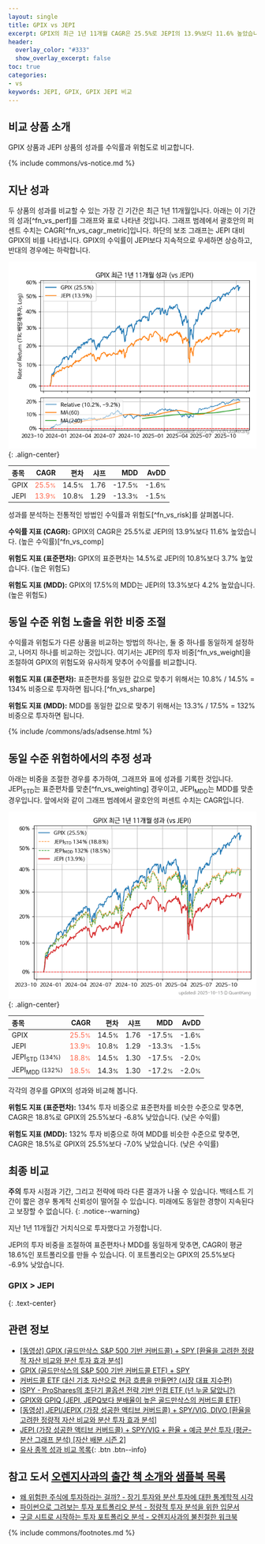 ```yaml
---
layout: single
title: GPIX vs JEPI
excerpt: GPIX의 최근 1년 11개월 CAGR은 25.5%로 JEPI의 13.9%보다 11.6% 높았습니다.
header:
  overlay_color: "#333"
  show_overlay_excerpt: false
toc: true
categories:
- vs
keywords: JEPI, GPIX, GPIX JEPI 비교
---
```


## 비교 상품 소개


GPIX 상품과 JEPI 상품의 성과를 수익률과 위험도로 비교합니다.





{% include commons/vs-notice.md %}

## 지난 성과

두 상품의 성과를 비교할 수 있는 가장 긴 기간은 최근 1년 11개월입니다. 아래는 이 기간의 성과[^fn_vs_perf]를 그래프와 표로 나타낸 것입니다.
그래프 범례에서 괄호안의 퍼센트 수치는 CAGR[^fn_vs_cagr_metric]입니다.
하단의 보조 그래프는 JEPI 대비 GPIX의 비를 나타냅니다.
GPIX의 수익률이 JEPI보다 지속적으로 우세하면 상승하고, 반대의 경우에는 하락합니다.

![GPIX](/vs/images/gpix-vs-jepi_dual.png){: .align-center}

| **종목** | **CAGR** | **편차** | **샤프** | **MDD** | **AvDD** |
| :------------ | ------: | -----------: | -------: | ------: | -------: |
| GPIX | <span style="color: tomato">25.5<small>%</small></span> | 14.5<small>%</small> | 1.76 | -17.5<small>%</small> | -1.6<small>%</small> |
| JEPI | <span style="color: tomato">13.9<small>%</small></span> | 10.8<small>%</small> | 1.29 | -13.3<small>%</small> | -1.5<small>%</small> |

<!-- more -->


성과를 분석하는 전통적인 방법인 수익률과 위험도[^fn_vs_risk]를 살펴봅니다.

**수익률 지표 (CAGR):** GPIX의 CAGR은 25.5%로 JEPI의 13.9%보다 11.6% 높았습니다. (높은 수익률)[^fn_vs_comp]

**위험도 지표 (표준편차):** GPIX의 표준편차는 14.5%로 JEPI의 10.8%보다 3.7% 높았습니다. (높은 위험도)

**위험도 지표 (MDD):** GPIX의 17.5%의 MDD는 JEPI의 13.3%보다 4.2% 높았습니다. (높은 위험도)



## 동일 수준 위험 노출을 위한 비중 조절

수익률과 위험도가 다른 상품을 비교하는 방법의 하나는, 둘 중 하나를 동일하게 설정하고, 나머지 하나를 비교하는 것입니다.
여기서는 JEPI의 투자 비중[^fn_vs_weight]을 조절하여 GPIX의 위험도와 유사하게 맞추어 수익률를 비교합니다.

**위험도 지표 (표준편차):** 표준편차를 동일한 값으로 맞추기 위해서는 10.8% / 14.5% = 134% 비중으로 투자하면 됩니다.[^fn_vs_sharpe]

**위험도 지표 (MDD):** MDD를 동일한 값으로 맞추기 위해서는 13.3% / 17.5% = 132% 비중으로 투자하면 됩니다.


{% include /commons/ads/adsense.html %}



## 동일 수준 위험하에서의 추정 성과

아래는 비중을 조절한 경우를 추가하여, 그래프와 표에 성과를 기록한 것입니다.
JEPI<sub>STD</sub>는 표준편차를 맞춘[^fn_vs_weighting] 경우이고, JEPI<sub>MDD</sub>는 MDD를 맞춘 경우입니다.
앞에서와 같이 그래프 범례에서 괄호안의 퍼센트 수치는 CAGR입니다.


![GPIX](/vs/images/gpix-vs-jepi.png){: .align-center}



| **종목** | **CAGR** | **편차** | **샤프** | **MDD** | **AvDD** |
| :------------ | ------: | -----------: | -------: | ------: | -------: |
| GPIX | <span style="color: tomato">25.5<small>%</small></span> | 14.5<small>%</small> | 1.76 | -17.5<small>%</small> | -1.6<small>%</small> |
| JEPI | <span style="color: tomato">13.9<small>%</small></span> | 10.8<small>%</small> | 1.29 | -13.3<small>%</small> | -1.5<small>%</small> |
| JEPI<sub>STD</sub> <small>(134%)</small> | <span style="color: tomato">18.8<small>%</small></span> | 14.5<small>%</small> | 1.30 | -17.5<small>%</small> | -2.0<small>%</small> |
| JEPI<sub>MDD</sub> <small>(132%)</small> | <span style="color: tomato">18.5<small>%</small></span> | 14.3<small>%</small> | 1.30 | -17.2<small>%</small> | -2.0<small>%</small> |



각각의 경우를 GPIX의 성과와 비교해 봅니다.

**위험도 지표 (표준편차):** 134% 투자 비중으로 표준편차를 비슷한 수준으로 맞추면, CAGR은 18.8%로 GPIX의 25.5%보다 -6.8% 낮았습니다. (낮은 수익률)

**위험도 지표 (MDD):** 132% 투자 비중으로 하여 MDD를 비슷한 수준으로 맞추면, CAGR은 18.5%로 GPIX의 25.5%보다 -7.0% 낮았습니다. (낮은 수익률)




## 최종 비교

**주의** 투자 시점과 기간, 그리고 전략에 따라 다른 결과가 나올 수 있습니다. 백테스트 기간이 짧은 경우 통계적 신뢰성이 떨어질 수 있습니다. 미래에도 동일한 경향이 지속된다고 보장할 수 없습니다.
{: .notice--warning}

지난 1년 11개월간 거치식으로 투자했다고 가정합니다.

JEPI의 투자 비중을 조절하여 표준편차나 MDD를 동일하게 맞추면, CAGR이 평균 18.6%인 포트폴리오를 만들 수 있습니다.
이 포트폴리오는 GPIX의 25.5%보다 -6.9% 낮았습니다.

### GPIX &gt; JEPI
{: .text-center}


## 관련 정보

- [[동영상] GPIX (골드만삭스 S&P 500 기반 커버드콜) + SPY [환율을 고려한 정량적 자산 비교와 분산 투자 효과 분석]](https://youtu.be/bON1rpNqx0s)
- [GPIX (골드만삭스의 S&P 500 기반 커버드콜 ETF) + SPY](https://m.blog.naver.com/onuri2005/223938411749)
- [커버드콜 ETF 대신 기초 자산으로 현금 흐름을 만들면? (시장 대표 지수편)](https://kongdori.tistory.com/285)
- [ISPY - ProShares의 초단기 콜옵션 전략 기반 인컴 ETF (넌 누굴 닮았니?)](https://kongdori.tistory.com/267)
- [GPIX와 GPIQ (JEPI, JEPQ보다 분배율이 높은 골드만삭스의 커버드콜 ETF)](https://kongdori.tistory.com/251)
- [[동영상] JEPI/JEPIX (가장 성공한 액티브 커버드콜) + SPY/VIG, DIVO [환율을 고려한 정량적 자산 비교와 분산 투자 효과 분석]](https://youtu.be/PRgY9SvTbCM)
- [JEPI (가장 성공한 액티브 커버드콜) + SPY/VIG + 환율 + 예금 분산 투자 (평균-분산 그래프 분석) [자산 배분 시즌 2]](https://m.blog.naver.com/onuri2005/223932048484)
- [유사 종목 성과 비교 목록](/vs/){: .btn .btn--info}


## 참고 도서 [오렌지사과의 출간 책 소개와 샘플북 목록](https://kongdori.tistory.com/691)

- [왜 위험한 주식에 투자하라는 걸까? - 장기 투자와 분산 투자에 대한 통계학적 시각](https://kongdori.tistory.com/421)
- [파이썬으로 그려보는 투자 포트폴리오 분석  - 정량적 투자 분석을 위한 입문서](https://kongdori.tistory.com/643)
- [구글 시트로 시작하는 투자 포트폴리오 분석 - 오렌지사과의 불친절한 워크북](https://kongdori.tistory.com/449)

{% include commons/footnotes.md %}